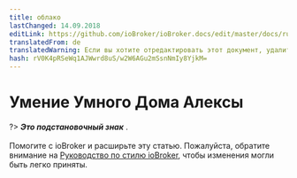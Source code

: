 ```yaml
---
title: облако
lastChanged: 14.09.2018
editLink: https://github.com/ioBroker/ioBroker.docs/edit/master/docs/ru/cloud/alexasmart.md
translatedFrom: de
translatedWarning: Если вы хотите отредактировать этот документ, удалите поле «translationFrom», в противном случае этот документ будет снова автоматически переведен
hash: rV0K4pRSeWq1AJWwrd8uS/w2W6AGu2mSsnNmIy8YjkM=
---
```

# Умение Умного Дома Алексы
?> ***Это подстановочный знак*** . <br><br> Помогите с ioBroker и расширьте эту статью. Пожалуйста, обратите внимание на [Руководство по стилю ioBroker](community/styleguidedoc), чтобы изменения могли быть легко приняты.